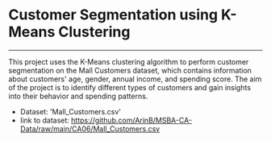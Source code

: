 # Customer Segmentation using K-Means Clustering
-------------------------------------------------
This project uses the K-Means clustering algorithm to perform customer segmentation on the Mall Customers dataset, which contains information about customers' age, gender, annual income, and spending score. The aim of the project is to identify different types of customers and gain insights into their behavior and spending patterns.

 - Dataset: 'Mall_Customers.csv' 
 - link to dataset: https://github.com/ArinB/MSBA-CA-Data/raw/main/CA06/Mall_Customers.csv
